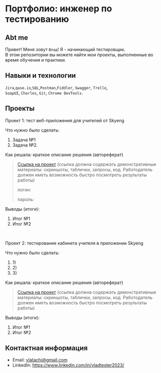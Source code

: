 # Портфолио: инженер по тестированию

## Abt me

Привет! Меня зовут ``Влад``! Я - начинающий тестировщик. <br>
В этом репозитории вы можете найти мои проекты, выполненные во время обучения и практики.
<br>

## Навыки и технологии
``Jira``,``qase.io``,``SQL``,``Postman``,``Fiddler``, ``Swagger``, ``Trello``, <br>
``SoapUI``, ``Charles``, ``Git``, ``Chrome DevTools``.




## Проекты

<p> Проект 1: тест веб-приложения для учителей от Skyeng</p>
<p>Что нужно было сделать:<p>
<ol>
  <li>Задача №1</li>
  <li>Задача №2.</li>
</ol>

<p>Как решала: краткое описание решения (автореферат)<p>

> <a href="">Ссылка на проект</a>
  (ссылка должна содержать демонстративные материалы: скриншоты, таблички, запросы, код. Работодатель должен иметь возможность быстро посмотреть результаты работы)
> <p> логин: </p>
> <p> пароль: </p>
 
 <p>Выводы (итоги):<p>
<ol>
  <li>Итог №1</li>
  <li>Итог №2</li>
</ol>


<br> 

<p> Проект 2: тестирование кабинета учителя в приложении Skyeng</p>
<p>Что нужно было сделать:<p>
<ol>
  <li>1) </li>
  <li>2) </li>
  <li>3) </li>
</ol>

<p>Как решала: краткое описание решения (автореферат)<p>

>  <a href="">Ссылка на проект</a>
  (ссылка должна содержать демонстративные материалы: скриншоты, таблички, запросы, код. Работодатель должен иметь возможность быстро посмотреть результаты работы)
 
 <p>Выводы (итоги):<p>
<ol>
  <li>Итог №1</li>
  
  <li>Итог №2</li>
  
</ol>



## Контактная информация
- Email: vlatachi@gmail.com
- LinkedIn: https://www.linkedin.com/in/vladtester2023/
